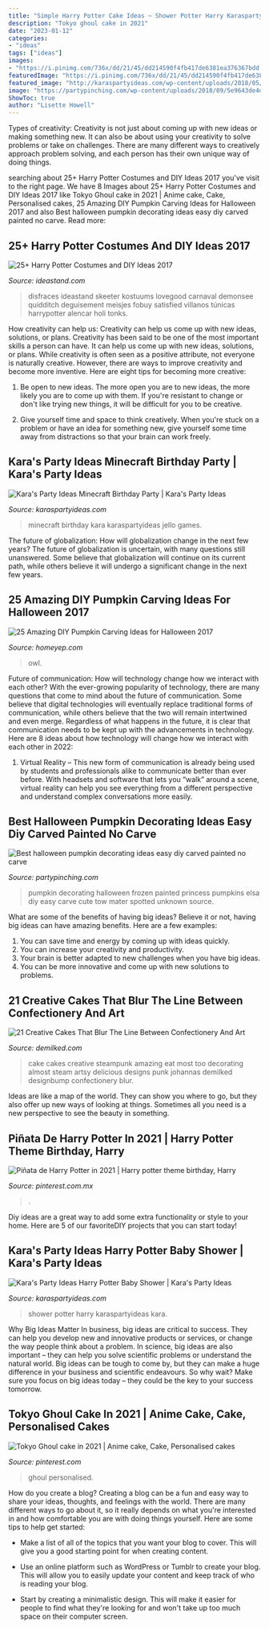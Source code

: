 ```yaml
---
title: "Simple Harry Potter Cake Ideas ~ Shower Potter Harry Karaspartyideas Kara"
description: "Tokyo ghoul cake in 2021"
date: "2023-01-12"
categories:
- "ideas"
tags: ["ideas"]
images:
- "https://i.pinimg.com/736x/dd/21/45/dd214590f4fb417de6381ea376367bdd.jpg"
featuredImage: "https://i.pinimg.com/736x/dd/21/45/dd214590f4fb417de6381ea376367bdd.jpg"
featured_image: "http://karaspartyideas.com/wp-content/uploads/2018/05/Minecraft-Birthday-Party-via-Karas-Party-Ideas-KarasPartyIdeas.com4_.jpg"
image: "https://partypinching.com/wp-content/uploads/2018/09/5e9643de4d5c9b8de814a865a91a23ba.jpg"
ShowToc: true
author: "Lisette Howell"
---
```



Types of creativity:
Creativity is not just about coming up with new ideas or making something new. It can also be about using your creativity to solve problems or take on challenges. There are many different ways to creatively approach problem solving, and each person has their own unique way of doing things.

	

		
searching about 25+ Harry Potter Costumes and DIY Ideas 2017 you've visit to the right page. We have 8 Images about 25+ Harry Potter Costumes and DIY Ideas 2017 like Tokyo Ghoul cake in 2021 | Anime cake, Cake, Personalised cakes, 25 Amazing DIY Pumpkin Carving Ideas for Halloween 2017 and also Best halloween pumpkin decorating ideas easy diy carved painted no carve. Read more:
		
    
## 25+ Harry Potter Costumes And DIY Ideas 2017

<img loading=lazy src="https://ideastand.com/wp-content/uploads/2017/09/harry-potter-costumes/13-harry-potter-halloween-costume-diy.jpg" onerror="this.onerror=null;this.src='https://tse1.mm.bing.net/th?id=OIP.ngmjbHhI4gCXciYvitBGvQHaLG&amp;pid=15.1';" alt="25+ Harry Potter Costumes and DIY Ideas 2017">

_Source: ideastand.com_

>disfraces ideastand skeeter kostuums lovegood carnaval demonsee quidditch deguisement meisjes fobuy satisfied villanos túnicas harrypotter alencar holi tonks. 

	

How creativity can help us: Creativity can help us come up with new ideas, solutions, or plans.
Creativity has been said to be one of the most important skills a person can have. It can help us come up with new ideas, solutions, or plans. While creativity is often seen as a positive attribute, not everyone is naturally creative. However, there are ways to improve creativity and become more inventive. Here are eight tips for becoming more creative: 
1. Be open to new ideas. The more open you are to new ideas, the more likely you are to come up with them. If you're resistant to change or don't like trying new things, it will be difficult for you to be creative.

2. Give yourself time and space to think creatively. When you're stuck on a problem or have an idea for something new, give yourself some time away from distractions so that your brain can work freely.

    
## Kara&#039;s Party Ideas Minecraft Birthday Party | Kara&#039;s Party Ideas

<img loading=lazy src="http://karaspartyideas.com/wp-content/uploads/2018/05/Minecraft-Birthday-Party-via-Karas-Party-Ideas-KarasPartyIdeas.com4_.jpg" onerror="this.onerror=null;this.src='https://tse3.mm.bing.net/th?id=OIP.LSwooCqoUql_cMRsmgbH5QHaLH&amp;pid=15.1';" alt="Kara&#039;s Party Ideas Minecraft Birthday Party | Kara&#039;s Party Ideas">

_Source: karaspartyideas.com_

>minecraft birthday kara karaspartyideas jello games. 

	

The future of globalization: How will globalization change in the next few years?
The future of globalization is uncertain, with many questions still unanswered. Some believe that globalization will continue on its current path, while others believe it will undergo a significant change in the next few years.

    
## 25 Amazing DIY Pumpkin Carving Ideas For Halloween 2017

<img loading=lazy src="https://homeyep.com/wp-content/uploads/2017/03/pumpkin-carving/23-pumpkin-carving-ideas-for-halloween.jpg" onerror="this.onerror=null;this.src='https://tse3.mm.bing.net/th?id=OIP.Z6V7mQyXwM-_m9k_do_XoAHaL4&amp;pid=15.1';" alt="25 Amazing DIY Pumpkin Carving Ideas for Halloween 2017">

_Source: homeyep.com_

>owl. 

	

Future of communication: How will technology change how we interact with each other?
With the ever-growing popularity of technology, there are many questions that come to mind about the future of communication. Some believe that digital technologies will eventually replace traditional forms of communication, while others believe that the two will remain intertwined and even merge. Regardless of what happens in the future, it is clear that communication needs to be kept up with the advancements in technology. Here are 8 ideas about how technology will change how we interact with each other in 2022: 
1. Virtual Reality – This new form of communication is already being used by students and professionals alike to communicate better than ever before. With headsets and software that lets you “walk” around a scene, virtual reality can help you see everything from a different perspective and understand complex conversations more easily. 


    
## Best Halloween Pumpkin Decorating Ideas Easy Diy Carved Painted No Carve

<img loading=lazy src="https://partypinching.com/wp-content/uploads/2018/09/5e9643de4d5c9b8de814a865a91a23ba.jpg" onerror="this.onerror=null;this.src='https://tse2.mm.bing.net/th?id=OIP.XSydk-LgON9DLHE1DaCcbwHaLF&amp;pid=15.1';" alt="Best halloween pumpkin decorating ideas easy diy carved painted no carve">

_Source: partypinching.com_

>pumpkin decorating halloween frozen painted princess pumpkins elsa diy easy carve cute tow mater spotted unknown source. 

	

What are some of the benefits of having big ideas?
Believe it or not, having big ideas can have amazing benefits. Here are a few examples: 
1. You can save time and energy by coming up with ideas quickly.
2. You can increase your creativity and productivity. 
3. Your brain is better adapted to new challenges when you have big ideas.
4. You can be more innovative and come up with new solutions to problems.

    
## 21 Creative Cakes That Blur The Line Between Confectionery And Art

<img loading=lazy src="https://www.demilked.com/magazine/wp-content/uploads/2014/10/creative-cake-ideas-40.jpg" onerror="this.onerror=null;this.src='https://tse4.mm.bing.net/th?id=OIP.ndJboJeW0GS_ODh0sUymlgHaJx&amp;pid=15.1';" alt="21 Creative Cakes That Blur The Line Between Confectionery And Art">

_Source: demilked.com_

>cake cakes creative steampunk amazing eat most too decorating almost steam artsy delicious designs punk johannas demilked designbump confectionery blur. 

	

Ideas are like a map of the world. They can show you where to go, but they also offer up new ways of looking at things. Sometimes all you need is a new perspective to see the beauty in something.

    
## Piñata De Harry Potter In 2021 | Harry Potter Theme Birthday, Harry

<img loading=lazy src="https://i.pinimg.com/736x/46/45/95/464595c31cf29d721c3f89cf8c6733b8.jpg" onerror="this.onerror=null;this.src='https://tse1.mm.bing.net/th?id=OIP.kL3jE-Y-SHOw9J6j87wQgAHaH0&amp;pid=15.1';" alt="Piñata de Harry Potter in 2021 | Harry potter theme birthday, Harry">

_Source: pinterest.com.mx_

>. 

	

Diy ideas are a great way to add some extra functionality or style to your home. Here are 5 of our favoriteDIY projects that you can start today!

    
## Kara&#039;s Party Ideas Harry Potter Baby Shower | Kara&#039;s Party Ideas

<img loading=lazy src="https://karaspartyideas.com/wp-content/uploads/2017/12/Harry-Potter-Baby-Shower-via-Karas-Party-Ideas-KarasPartyIdeas.com10.jpg" onerror="this.onerror=null;this.src='https://tse3.mm.bing.net/th?id=OIP.WzizbOddcCdYvQDzjXhrHwHaLH&amp;pid=15.1';" alt="Kara&#039;s Party Ideas Harry Potter Baby Shower | Kara&#039;s Party Ideas">

_Source: karaspartyideas.com_

>shower potter harry karaspartyideas kara. 

	

Why Big Ideas Matter
In business, big ideas are critical to success. They can help you develop new and innovative products or services, or change the way people think about a problem. In science, big ideas are also important – they can help you solve scientific problems or understand the natural world.
Big ideas can be tough to come by, but they can make a huge difference in your business and scientific endeavours. So why wait? Make sure you focus on big ideas today – they could be the key to your success tomorrow.

    
## Tokyo Ghoul Cake In 2021 | Anime Cake, Cake, Personalised Cakes

<img loading=lazy src="https://i.pinimg.com/736x/dd/21/45/dd214590f4fb417de6381ea376367bdd.jpg" onerror="this.onerror=null;this.src='https://tse2.mm.bing.net/th?id=OIP.EI-3L40q9tQkRqMmTHjkBgHaJ3&amp;pid=15.1';" alt="Tokyo Ghoul cake in 2021 | Anime cake, Cake, Personalised cakes">

_Source: pinterest.com_

>ghoul personalised. 

	

How do you create a blog?
Creating a blog can be a fun and easy way to share your ideas, thoughts, and feelings with the world. There are many different ways to go about it, so it really depends on what you're interested in and how comfortable you are with doing things yourself. Here are some tips to help get started: 
- Make a list of all of the topics that you want your blog to cover. This will give you a good starting point for when creating content.

- Use an online platform such as WordPress or Tumblr to create your blog. This will allow you to easily update your content and keep track of who is reading your blog.

- Start by creating a minimalistic design. This will make it easier for people to find what they're looking for and won't take up too much space on their computer screen.

